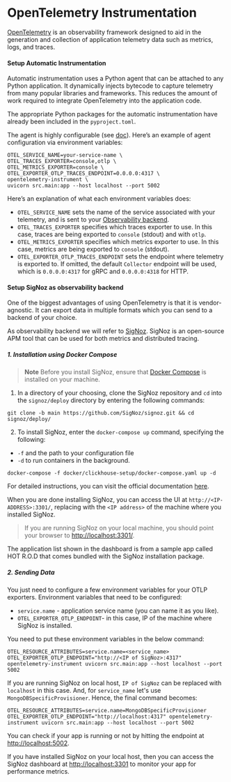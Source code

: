 # OpenTelemetry Instrumentation
 [OpenTelemetry](https://opentelemetry.io/docs/concepts/) is an observability framework designed to aid in the generation and collection of application telemetry data such as metrics, logs, and traces.



#### Setup Automatic Instrumentation
Automatic instrumentation uses a Python agent that can be attached to any Python application. It dynamically injects bytecode to capture telemetry from many popular libraries and frameworks. This reduces the amount of work required to integrate OpenTelemetry into the application code.

The appropriate Python packages for the automatic instrumentation have already been included in the `pyproject.toml`.

The agent is highly configurable (see [doc](https://opentelemetry.io/docs/instrumentation/python/automatic/agent-config/)). Here’s an example of agent configuration via environment variables:
```
OTEL_SERVICE_NAME=your-service-name \
OTEL_TRACES_EXPORTER=console,otlp \
OTEL_METRICS_EXPORTER=console \
OTEL_EXPORTER_OTLP_TRACES_ENDPOINT=0.0.0.0:4317 \
opentelemetry-instrument \
uvicorn src.main:app --host localhost --port 5002
```
Here’s an explanation of what each environment variables does:
- `OTEL_SERVICE_NAME`  sets the name of the service associated with your telemetry, and is sent to your [Observability backend](https://opentelemetry.io/ecosystem/vendors/).
- `OTEL_TRACES_EXPORTER` specifies which traces exporter to use. In this case, traces are being exported to `console` (stdout) and with `otlp`.
- `OTEL_METRICS_EXPORTER` specifies which metrics exporter to use. In this case, metrics are being exported to `console` (stdout).
- `OTEL_EXPORTER_OTLP_TRACES_ENDPOINT` sets the endpoint where telemetry is exported to. If omitted, the default `Collector` endpoint will be used, which is `0.0.0.0:4317` for gRPC and `0.0.0.0:4318` for HTTP.

#### Setup SigNoz as observability backend

One of the biggest advantages of using OpenTelemetry is that it is vendor-agnostic. It can export data in multiple formats which you can send to a backend of your choice.

As observability backend we will refer to [SigNoz](https://signoz.io/). SigNoz is an open-source APM tool that can be used for both metrics and distributed tracing.

##### 1. Installation using Docker Compose
> **Note**
Before you install SigNoz, ensure that [Docker Compose](https://docs.docker.com/compose/) is installed on your machine.

1. In a directory of your choosing, clone the SigNoz repository and `cd` into the `signoz/deploy` directory by entering the following commands:
```
git clone -b main https://github.com/SigNoz/signoz.git && cd signoz/deploy/
```
2. To install SigNoz, enter the `docker-compose up` command, specifying the following:
- `-f` and the path to your configuration file
- `-d` to run containers in the background.
```
docker-compose -f docker/clickhouse-setup/docker-compose.yaml up -d
```

For detailed instructions, you can visit the official documentation [here](https://signoz.io/docs/install/docker/?utm_source=blog&utm_medium=fastapi).

When you are done installing SigNoz, you can access the UI at `http://<IP-ADDRESS>:3301/`, replacing <IP-ADDRESS> with the `<IP address>` of the machine where you installed SigNoz.
> If you are running SigNoz on your local machine, you should point your browser to [http://localhost:3301/](http://localhost:3301/).

The application list shown in the dashboard is from a sample app called HOT R.O.D that comes bundled with the SigNoz installation package.
##### 2. Sending Data
You just need to configure a few environment variables for your OTLP exporters. Environment variables that need to be configured:
- `service.name` - application service name (you can name it as you like).
- `OTEL_EXPORTER_OTLP_ENDPOINT`- in this case, IP of the machine where SigNoz is installed.

You need to put these environment variables in the below command:
```
OTEL_RESOURCE_ATTRIBUTES=service.name=<service_name> OTEL_EXPORTER_OTLP_ENDPOINT="http://<IP of SigNoz>:4317" opentelemetry-instrument uvicorn src.main:app --host localhost --port 5002
```
If you are running SigNoz on local host, `IP of SigNoz` can be replaced with `localhost` in this case. And, for `service_name` let's use `MongoDBSpecificProvisioner`. Hence, the final command becomes:
```
OTEL_RESOURCE_ATTRIBUTES=service.name=MongoDBSpecificProvisioner OTEL_EXPORTER_OTLP_ENDPOINT="http://localhost:4317" opentelemetry-instrument uvicorn src.main:app --host localhost --port 5002
```
You can check if your app is running or not by hitting the endpoint at [http://localhost:5002](http://localhost:5002/).

If you have installed SigNoz on your local host, then you can access the SigNoz dashboard at [http://localhost:3301](http://localhost:3301) to monitor your app for performance metrics.
